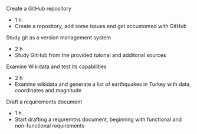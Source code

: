 Create a GitHub repository
  - 1 h
  - Create a repository, add some issues and get accustomed with GitHub

Study git as a version management system
  - 2 h 
  - Study GitHub from the provided tutorial and additonal sources

Examine Wikidata and test its capabilities
 - 2 h
 - Examine wikidata and generate a list of earthquakes in Turkey with data, coordinates and magnitude

Draft a requirements document
 - 1 h
 - Start drafting a requremtns document, beginning with functional and non-functional requirements
